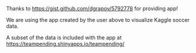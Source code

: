 Thanks to https://gist.github.com/dgrapov/5792778 for providing app!

We are using the app created by the user above to visualize Kaggle soccer data. 

A subset of the data is included with the app at https://teampending.shinyapps.io/teampending/
